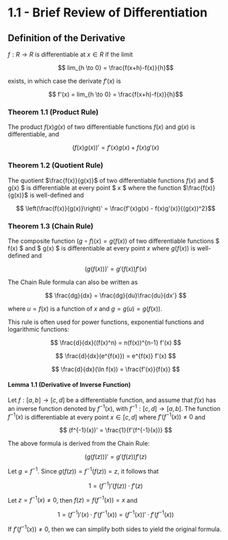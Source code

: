 # 1.1 - Brief Review of Differentiation

## Definition of the Derivative

$f : R \to R$ is differentiable at $x \in R$ if the limit

$$ lim_{h \to 0} = \frac{f(x+h)-f(x)}{h}$$

exists, in which case the derivate $f'(x)$ is

$$ f'(x) = lim_{h \to 0} = \frac{f(x+h)-f(x)}{h}$$

### Theorem 1.1 (Product Rule)

The product $f(x)g(x)$ of two differentiable functions $f(x)$ and $g(x)$ is differentiable, and

$$ (f(x)g(x))' = f'(x)g(x) + f(x)g'(x) $$

### Theorem 1.2 (Quotient Rule)

The quotient $\frac{f(x)}{g(x)}$ of two differentiable functions $f(x)$ and $ g(x) $ is differentiable at every point $ x $ where the function $\frac{f(x)}{g(x)}$ is well-defined and

$$ \left(\frac{f(x)}{g(x)}\right)' = \frac{f'(x)g(x) - f(x)g'(x)}{(g(x))^2}$$

### Theorem 1.3 (Chain Rule)

The composite function $(g \circ f)(x) = g(f(x))$ of two differentiable functions $ f(x) $ and $ g(x) $ is differentiable at every point $x$ where $g(f(x))$ is well-defined and

$$ (g(f(x)))' = g'(f(x)) f'(x) $$

The Chain Rule formula can also be written as

$$ \frac{dg}{dx} = \frac{dg}{du}\frac{du}{dx'} $$

where $u = f(x)$ is a function of $x$ and $g = g(u) = g(f(x))$.

This rule is often used for power functions, exponential functions and logarithmic functions:

$$ \frac{d}{dx}((f(x)^n) = n(f(x))^{n-1} f'(x) $$

$$ \frac{d}{dx}(e^{f(x)}) = e^{f(x)} f'(x) $$

$$ \frac{d}{dx}(\ln f(x)) = \frac{f'(x)}{f(x)} $$

#### Lemma 1.1 (Derivative of Inverse Function)

Let $f : [a, b] \to [c, d]$ be a differentiable function, and assume that $f(x)$ has an inverse function denoted by $f^{-1}(x)$, with $f^{-1} : [c, d] \to [a, b]$. The function $f^{-1}(x)$ is differentiable at every point $x \in [c, d]$ where $f'(f^{-1}(x)) \neq 0$ and

$$ (f^{-1}(x))' = \frac{1}{f'(f^{-1}(x))} $$

The above formula is derived from the Chain Rule:

$$ (g(f(z)))' = g'(f(z)) f'(z) $$

Let $g = f^{-1}$. Since $g(f(z)) = f^{-1}(f(z)) = z$, it follows that

$$ 1 = (f^{-1})'(f(z))\cdot f'(z) $$

Let $z = f^{-1}(x) \neq 0$, then $f(z) = f(f^{-1}(x)) = x$ and

$$ 1 = (f^{-1})'(x)\cdot f'(f^{-1}(x)) = (f^{-1}(x))'\cdot f'(f^{-1}(x))$$

If $f'(f^{-1}(x)) \neq 0$, then we can simplify both sides to yield the original formula.
